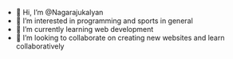 - 👋 Hi, I’m @Nagarajukalyan
- 👀 I’m interested in programming and sports in general
- 🌱 I’m currently learning web development
- 💞️ I’m looking to collaborate on creating new websites and learn collaboratively


<!---
Nagarajukalyan/Nagarajukalyan is a ✨ special ✨ repository because its `README.md` (this file) appears on your GitHub profile.
You can click the Preview link to take a look at your changes.
--->
